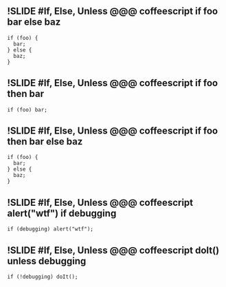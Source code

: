!SLIDE
#If, Else, Unless
    @@@ coffeescript
    if foo
      bar
    else
      baz
---
    if (foo) {
      bar;
    } else {
      baz;
    }

!SLIDE
#If, Else, Unless
    @@@ coffeescript
    if foo then bar
---
    if (foo) bar;

!SLIDE
#If, Else, Unless
    @@@ coffeescript
    if foo then bar else baz
---
    if (foo) {
      bar;
    } else {
      baz;
    }

!SLIDE
#If, Else, Unless
    @@@ coffeescript
    alert("wtf") if debugging
---
    if (debugging) alert("wtf");

!SLIDE
#If, Else, Unless
    @@@ coffeescript
    doIt() unless debugging
---
    if (!debugging) doIt();
